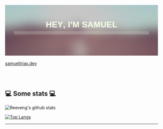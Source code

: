 <!---
smltrs0/smltrs0 is a ✨ special ✨ repository because its `README.md` (this file) appears on your GitHub profile.
You can click the Preview link to take a look at your changes.
--->

<img src="https://github.com/smltrs0/smltrs0/blob/main/Banner.jpg"/>


<!-- <p><em>A bachelor student at <a href="https://hogent.be">University College Ghent</a>, majoring in Computer Science. 😊</br> -->

[samueltrias.dev](www.samueltrias.dev)

</br></br>
<h2>💻 Some stats 💻</h2>

![Reeveng's github stats](https://github-readme-stats.vercel.app/api?username=smltrs0&show_icons=true&theme=radical) 

[![Top Langs](https://github-readme-stats.vercel.app/api/top-langs/?username=smltrs0&theme=radical)](https://samueltrias.dev)

---
